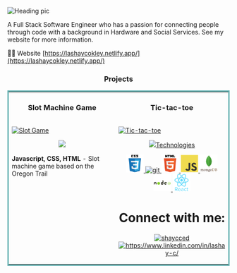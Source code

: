 ![Heading pic](https://user-images.githubusercontent.com/102004376/168067529-09e4b91b-932b-4091-b1ac-4b88df37e7d1.png)

<p align="left">A Full Stack Software Engineer who has a passion for connecting people through code with a background in Hardware and Social Services. See my website for more information.</hp>

👨‍💻 Website [https://lashaycokley.netlify.app/](https://lashaycokley.netlify.app/)


<h3 align="center">Projects</h3>

<table bordercolor="#66b2b2">
  
  <tr>
    <td width="50%" valign="top">
      <h3 align="center">Slot Machine Game</h3>
        <br />
        <a target="_blank" href="https://oregonslotmachine.netlify.app/">
            <img src="https://user-images.githubusercontent.com/102004376/165019070-0997d913-1fcc-4ed2-9ede-2b8daf3c6cf9.JPG" width="100%" alt="Slot Game"/>
        </a>
        <br />
        <p align="center">
          
  <a href="https://oregonslotmachine.netlify.app/" target="_blank">
    <img src="https://img.shields.io/static/v1?label=|&message=WEBSITE&color=cdf998&style=plastic&logo=wordpress&logo-color=white"/>
  </a>
      </p>
        <p><strong>Javascript, CSS, HTML</strong> - Slot machine game based on the Oregon Trail </p>
    </td>
    <td width="50%" valign="top">
      <h3 align="center">Tic-tac-toe</h3>
        <br />
      <a target="_blank" href="https://lofi-tictactoe.netlify.app/">
            <img src="https://user-images.githubusercontent.com/102004376/166244526-9c4bbcd3-a549-4fda-9e37-57c42eb124d6.JPG"  alt="Tic-tac-toe"/>
        </a>
        <br />
        <p align="center">
          
  <a href="https://lofi-tictactoe.netlify.app/" target="_blank">
    <img src="https://img.shields.io/static/v1?label=|&message=WEBSITE&color=cdf998&style=plastic&logo=wordpress&logo-color=white/>
  </a>
      </p>
        <p><strong>Javascript, CSS, HTML</strong> - A relaxing tic-tac-toe game</p>
    </td>
  </tr>
 
</table>


<h1 align="center">Technologies</h1>


<p align="center"> <a href="https://www.w3schools.com/css/" target="_blank" rel="noreferrer"> <img src="https://raw.githubusercontent.com/devicons/devicon/master/icons/css3/css3-original-wordmark.svg" alt="css3" width="40" height="40"/> </a> <a href="https://git-scm.com/" target="_blank" rel="noreferrer"> <img src="https://www.vectorlogo.zone/logos/git-scm/git-scm-icon.svg" alt="git" width="40" height="40"/> </a> <a href="https://www.w3.org/html/" target="_blank" rel="noreferrer"> <img src="https://raw.githubusercontent.com/devicons/devicon/master/icons/html5/html5-original-wordmark.svg" alt="html5" width="40" height="40"/> </a> <a href="https://developer.mozilla.org/en-US/docs/Web/JavaScript" target="_blank" rel="noreferrer"> <img src="https://raw.githubusercontent.com/devicons/devicon/master/icons/javascript/javascript-original.svg" alt="javascript" width="40" height="40"/> </a> <a href="https://www.mongodb.com/" target="_blank" rel="noreferrer"> <img src="https://raw.githubusercontent.com/devicons/devicon/master/icons/mongodb/mongodb-original-wordmark.svg" alt="mongodb" width="40" height="40"/> </a> <a href="https://nodejs.org" target="_blank" rel="noreferrer"> <img src="https://raw.githubusercontent.com/devicons/devicon/master/icons/nodejs/nodejs-original-wordmark.svg" alt="nodejs" width="40" height="40"/> </a> <a href="https://reactjs.org/" target="_blank" rel="noreferrer"> <img src="https://raw.githubusercontent.com/devicons/devicon/master/icons/react/react-original-wordmark.svg" alt="react" width="40" height="40"/> </a> </p>

<h1 align="center">Connect with me:</h1>


<p align="center">
<a href="https://twitter.com/shaycced" target="blank"><img align="center" src="https://raw.githubusercontent.com/rahuldkjain/github-profile-readme-generator/master/src/images/icons/Social/twitter.svg" alt="shaycced" height="30" width="40" /></a>
<a href="https://linkedin.com/in/https://www.linkedin.com/in/lashay-c/" target="blank"><img align="center" src="https://raw.githubusercontent.com/rahuldkjain/github-profile-readme-generator/master/src/images/icons/Social/linked-in-alt.svg" alt="https://www.linkedin.com/in/lashay-c/" height="30" width="40" /></a>
</p>
<!---
LashayC/LashayC is a ✨ special ✨ repository because its `README.md` (this file) appears on your GitHub profile.
You can click the Preview link to take a look at your changes.
--->
